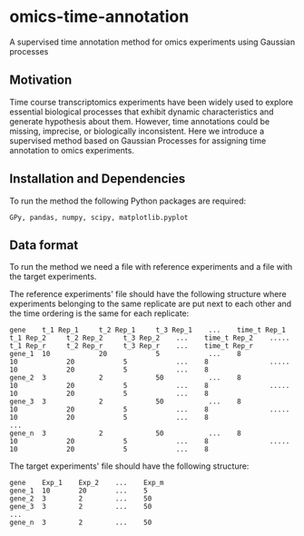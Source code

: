 # omics-time-annotation
A supervised time annotation method for omics experiments using Gaussian processes 
    
## Motivation

Time course transcriptomics experiments have been widely used to explore essential biological processes that exhibit dynamic characteristics and generate hypothesis about them. However, time annotations could be missing, imprecise, or biologically inconsistent. Here we introduce a supervised method based on Gaussian Processes for assigning time annotation to omics experiments. 

## Installation and Dependencies

To run the method the following Python packages are required:
    
    GPy, pandas, numpy, scipy, matplotlib.pyplot

## Data format

To run the method we need a file with reference experiments and a file with the target experiments.

The reference experiments' file should have the following structure where experiments belonging to the same replicate are put next to each other and the time ordering is the same for each replicate:

    gene    t_1 Rep_1     t_2 Rep_1     t_3 Rep_1    ...    time_t Rep_1    t_1 Rep_2     t_2 Rep_2     t_3 Rep_2    ...    time_t Rep_2    .....    t_1 Rep_r     t_2 Rep_r     t_3 Rep_r    ...    time_t Rep_r
    gene_1  10            20            5            ...    8               10            20            5            ...    8               .....    10            20            5            ...    8
    gene_2  3             2             50           ...    8               10            20            5            ...    8               .....    10            20            5            ...    8
    gene_3  3             2             50           ...    8               10            20            5            ...    8               .....    10            20            5            ...    8
    ...
    gene_n  3             2             50           ...    8               10            20            5            ...    8               .....    10            20            5            ...    8


The target experiments' file should have the following structure:

    gene    Exp_1    Exp_2    ...    Exp_m    
    gene_1  10       20       ...    5            
    gene_2  3        2        ...    50         
    gene_3  3        2        ...    50          
    ...
    gene_n  3        2        ...    50        
